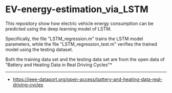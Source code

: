# EV-energy-estimation_via_LSTM

This repository show how electric vehicle energy consumption can be predicted using the deep learning model of LSTM.

Specifically, the file "LSTM_regression.m" trains the LSTM model parameters, while the file "LSTM_regression_test.m" verifies the trained model using the testing dataset.

Both the training data set and the testing data set are from the open data of "Battery and Heating Data in Real Driving Cycles"*

----------------------------------------------------
* https://ieee-dataport.org/open-access/battery-and-heating-data-real-driving-cycles
